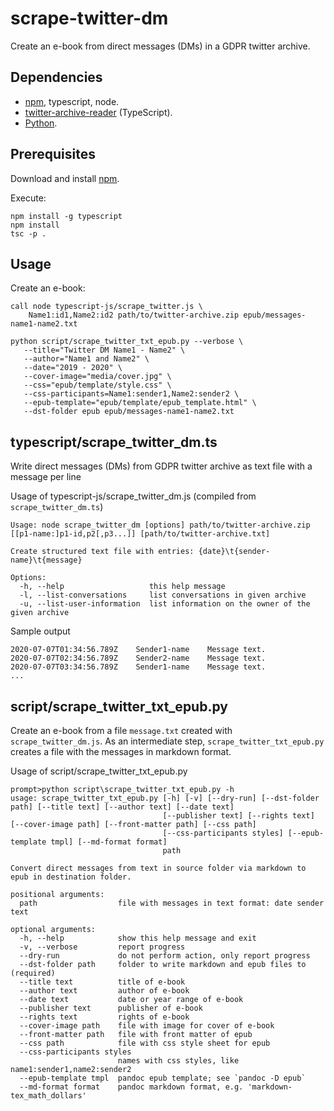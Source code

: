 # scrape-twitter-dm

Create an e-book from direct messages (DMs) in a GDPR twitter archive.

## Dependencies

- [npm](https://www.npmjs.com/), typescript, node.
- [twitter-archive-reader](https://github.com/alkihis/twitter-archive-reader) (TypeScript).
- [Python](https://www.python.org/).

## Prerequisites

Download and install [npm](https://www.npmjs.com/).

Execute:

```Text
npm install -g typescript
npm install
tsc -p .
```

## Usage

Create an e-book:

```Text
call node typescript-js/scrape_twitter.js \
    Name1:id1,Name2:id2 path/to/twitter-archive.zip epub/messages-name1-name2.txt

python script/scrape_twitter_txt_epub.py --verbose \
   --title="Twitter DM Name1 - Name2" \
   --author="Name1 and Name2" \
   --date="2019 - 2020" \
   --cover-image="media/cover.jpg" \
   --css="epub/template/style.css" \
   --css-participants=Name1:sender1,Name2:sender2 \
   --epub-template="epub/template/epub_template.html" \
   --dst-folder epub epub/messages-name1-name2.txt
```

## typescript/scrape_twitter_dm.ts

Write direct messages (DMs) from GDPR twitter archive as text file with a message per line

Usage of typescript-js/scrape_twitter_dm.js (compiled from `scrape_twitter_dm.ts`)

```Text
Usage: node scrape_twitter_dm [options] path/to/twitter-archive.zip [[p1-name:]p1-id,p2[,p3...]] [path/to/twitter-archive.txt]

Create structured text file with entries: {date}\t{sender-name}\t{message}

Options:
  -h, --help                   this help message
  -l, --list-conversations     list conversations in given archive
  -u, --list-user-information  list information on the owner of the given archive
```

Sample output

```Text
2020-07-07T01:34:56.789Z	Sender1-name	Message text.
2020-07-07T02:34:56.789Z	Sender2-name	Message text.
2020-07-07T03:34:56.789Z	Sender1-name	Message text.
...
```

## script/scrape_twitter_txt_epub.py

Create an e-book from a file `message.txt` created with `scrape_twitter_dm.js`. As an intermediate step, `scrape_twitter_txt_epub.py` creates a file with the messages in markdown format.

Usage of script/scrape_twitter_txt_epub.py

```Text
prompt>python script\scrape_twitter_txt_epub.py -h
usage: scrape_twitter_txt_epub.py [-h] [-v] [--dry-run] [--dst-folder path] [--title text] [--author text] [--date text]
                                  [--publisher text] [--rights text] [--cover-image path] [--front-matter path] [--css path]
                                  [--css-participants styles] [--epub-template tmpl] [--md-format format]
                                  path

Convert direct messages from text in source folder via markdown to epub in destination folder.

positional arguments:
  path                  file with messages in text format: date sender text

optional arguments:
  -h, --help            show this help message and exit
  -v, --verbose         report progress
  --dry-run             do not perform action, only report progress
  --dst-folder path     folder to write markdown and epub files to (required)
  --title text          title of e-book
  --author text         author of e-book
  --date text           date or year range of e-book
  --publisher text      publisher of e-book
  --rights text         rights of e-book
  --cover-image path    file with image for cover of e-book
  --front-matter path   file with front matter of epub
  --css path            file with css style sheet for epub
  --css-participants styles
                        names with css styles, like name1:sender1,name2:sender2
  --epub-template tmpl  pandoc epub template; see `pandoc -D epub`
  --md-format format    pandoc markdown format, e.g. 'markdown-tex_math_dollars'
```
